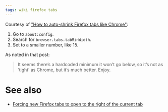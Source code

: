 ```yaml
---
tags: wiki firefox tabs
---
```


Courtesy of ["How to auto-shrink Firefox tabs like Chrome"](https://medium.com/@stevenpack/how-to-auto-shrink-firefox-tabs-like-chrome-27bfb03fb7c0):

1. Go to `about:config`.
2. Search for `browser.tabs.tabMinWidth`.
3. Set to a smaller number, like 15.

As noted in that post:

> It seems there’s a hardcoded minimum it won’t go below, so it’s not as ‘tight’ as Chrome, but it’s much better. Enjoy.

# See also
- [Forcing new Firefox tabs to open to the right of the current tab](/wiki/Forcing_new_Firefox_tabs_to_open_to_the_right_of_the_current_tab)
